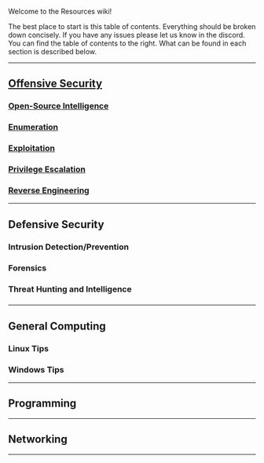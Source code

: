 Welcome to the Resources wiki!

The best place to start is this table of contents. Everything should be broken down concisely. If you have any issues please let us know in the discord. You can find the table of contents to the right. What can be found in each section is described below.
***
## [Offensive Security](https://github.com/BASCO-Unofficial/Resources/wiki/Offensive-Security)
### [Open-Source Intelligence](https://github.com/BASCO-Unofficial/Resources/wiki/Offensive-Security#open-source-intelligence)
### [Enumeration](https://github.com/BASCO-Unofficial/Resources/wiki/Offensive-Security#enumeration)
### [Exploitation](https://github.com/BASCO-Unofficial/Resources/wiki/Offensive-Security#exploitation)
### [Privilege Escalation](https://github.com/BASCO-Unofficial/Resources/wiki/Offensive-Security#privilege-escalation)
### [Reverse Engineering](https://github.com/BASCO-Unofficial/Resources/wiki/Offensive-Security#reverse-engineering)
***
## Defensive Security
### Intrusion Detection/Prevention
### Forensics
### Threat Hunting and Intelligence
### 
***
## General Computing
### Linux Tips
### Windows Tips
***
## Programming
***
## Networking
***

